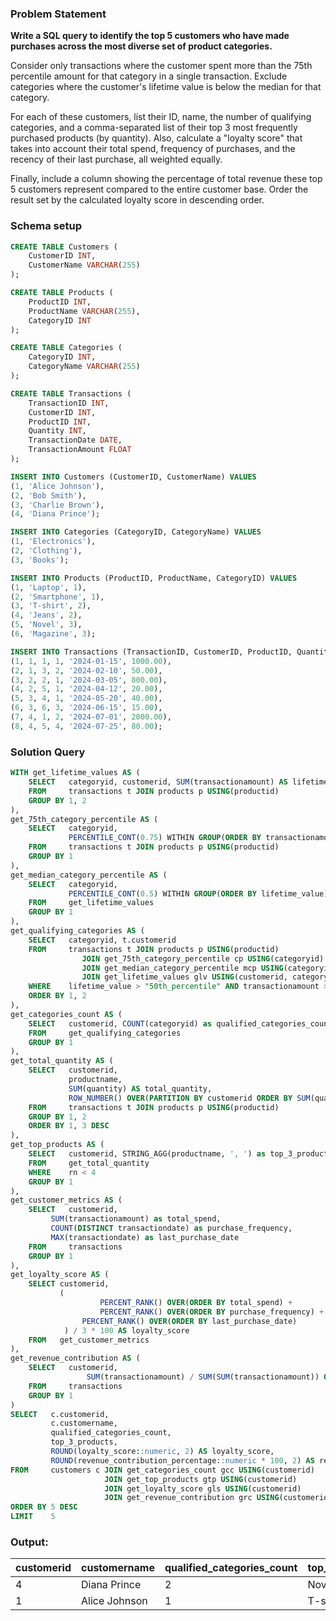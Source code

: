 ### Problem Statement

**Write a SQL query to identify the top 5 customers who have made purchases across the most diverse set of product categories.** 

Consider only transactions where the customer spent more than the 75th percentile amount for that category in a single transaction. Exclude categories where the customer's lifetime value is below the median for that category.

For each of these customers, list their ID, name, the number of qualifying categories, and a comma-separated list of their top 3 most frequently purchased products (by quantity). Also, calculate a "loyalty score" that takes into account their total spend, frequency of purchases, and the recency of their last purchase, all weighted equally.

Finally, include a column showing the percentage of total revenue these top 5 customers represent compared to the entire customer base. Order the result set by the calculated loyalty score in descending order.



### Schema setup

```sql
CREATE TABLE Customers (
    CustomerID INT,
    CustomerName VARCHAR(255)
);

CREATE TABLE Products (
    ProductID INT,
    ProductName VARCHAR(255),
    CategoryID INT
);

CREATE TABLE Categories (
    CategoryID INT,
    CategoryName VARCHAR(255)
);

CREATE TABLE Transactions (
    TransactionID INT,
    CustomerID INT,
    ProductID INT,
    Quantity INT,
    TransactionDate DATE,
    TransactionAmount FLOAT
);

INSERT INTO Customers (CustomerID, CustomerName) VALUES
(1, 'Alice Johnson'),
(2, 'Bob Smith'),
(3, 'Charlie Brown'),
(4, 'Diana Prince');

INSERT INTO Categories (CategoryID, CategoryName) VALUES
(1, 'Electronics'),
(2, 'Clothing'),
(3, 'Books');

INSERT INTO Products (ProductID, ProductName, CategoryID) VALUES
(1, 'Laptop', 1),
(2, 'Smartphone', 1),
(3, 'T-shirt', 2),
(4, 'Jeans', 2),
(5, 'Novel', 3),
(6, 'Magazine', 3);

INSERT INTO Transactions (TransactionID, CustomerID, ProductID, Quantity, TransactionDate, TransactionAmount) VALUES
(1, 1, 1, 1, '2024-01-15', 1000.00),
(2, 1, 3, 2, '2024-02-10', 50.00),
(3, 2, 2, 1, '2024-03-05', 800.00),
(4, 2, 5, 1, '2024-04-12', 20.00),
(5, 3, 4, 1, '2024-05-20', 40.00),
(6, 3, 6, 3, '2024-06-15', 15.00),
(7, 4, 1, 2, '2024-07-01', 2000.00),
(8, 4, 5, 4, '2024-07-25', 80.00);
```

### Solution Query

```sql
WITH get_lifetime_values AS (
	SELECT   categoryid, customerid, SUM(transactionamount) AS lifetime_value
	FROM     transactions t JOIN products p USING(productid)   
	GROUP BY 1, 2
),
get_75th_category_percentile AS (
	SELECT   categoryid, 
	         PERCENTILE_CONT(0.75) WITHIN GROUP(ORDER BY transactionamount) as "75th_percentile"          
	FROM     transactions t JOIN products p USING(productid)
	GROUP BY 1
),
get_median_category_percentile AS (
	SELECT   categoryid, 
	         PERCENTILE_CONT(0.5) WITHIN GROUP(ORDER BY lifetime_value) as "50th_percentile"
	FROM     get_lifetime_values
	GROUP BY 1
),
get_qualifying_categories AS (
	SELECT   categoryid, t.customerid
	FROM     transactions t JOIN products p USING(productid)
				JOIN get_75th_category_percentile cp USING(categoryid) 
				JOIN get_median_category_percentile mcp USING(categoryid)
				JOIN get_lifetime_values glv USING(customerid, categoryid)
	WHERE    lifetime_value > "50th_percentile" AND transactionamount > "75th_percentile"
	ORDER BY 1, 2
),
get_categories_count AS (
	SELECT   customerid, COUNT(categoryid) as qualified_categories_count
	FROM     get_qualifying_categories
	GROUP BY 1
),
get_total_quantity AS (
	SELECT   customerid, 
	         productname, 
	         SUM(quantity) AS total_quantity,
	         ROW_NUMBER() OVER(PARTITION BY customerid ORDER BY SUM(quantity) DESC) AS rn
	FROM     transactions t JOIN products p USING(productid)
	GROUP BY 1, 2
	ORDER BY 1, 3 DESC
),
get_top_products AS (
	SELECT   customerid, STRING_AGG(productname, ', ') as top_3_products
	FROM     get_total_quantity
	WHERE    rn < 4
	GROUP BY 1
),
get_customer_metrics AS (
	SELECT   customerid, 
		 SUM(transactionamount) as total_spend, 
		 COUNT(DISTINCT transactiondate) as purchase_frequency,
		 MAX(transactiondate) as last_purchase_date  
	FROM     transactions
	GROUP BY 1
),
get_loyalty_score AS (
	SELECT customerid, 
	       ( 
                    PERCENT_RANK() OVER(ORDER BY total_spend) +
                    PERCENT_RANK() OVER(ORDER BY purchase_frequency) +
	            PERCENT_RANK() OVER(ORDER BY last_purchase_date)
	        ) / 3 * 100 AS loyalty_score
	FROM   get_customer_metrics
),
get_revenue_contribution AS (
	SELECT   customerid, 
                 SUM(transactionamount) / SUM(SUM(transactionamount)) OVER() as revenue_contribution_percentage  
	FROM     transactions
	GROUP BY 1
)
SELECT   c.customerid,
         c.customername,
         qualified_categories_count,
         top_3_products,
         ROUND(loyalty_score::numeric, 2) AS loyalty_score,
         ROUND(revenue_contribution_percentage::numeric * 100, 2) AS revenue_contribution_percentage
FROM     customers c JOIN get_categories_count gcc USING(customerid)
                     JOIN get_top_products gtp USING(customerid)   
                     JOIN get_loyalty_score gls USING(customerid)
                     JOIN get_revenue_contribution grc USING(customerid)
ORDER BY 5 DESC
LIMIT    5
```

### Output:

customerid | customername |	qualified_categories_count |	top_3_products |	loyalty_score |	revenue_contribution_percentage |
--|--|--|--|--|--|
4 |	Diana Prince |	2 |	Novel, Laptop |	66.67 |	51.94 |
1 |	Alice Johnson |	1 |	T-shirt, Laptop |	22.22 |	26.22 |
